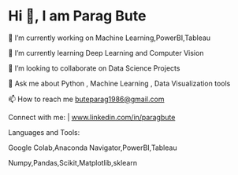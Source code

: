 # Hi 👋, I am Parag Bute

🔭 I’m currently working on Machine Learning,PowerBI,Tableau

🌱 I’m currently learning Deep Learning and Computer Vision

👯 I’m looking to collaborate on Data Science Projects

💬 Ask me about Python , Machine Learning , Data Visualization tools

📫 How to reach me buteparag1986@gmail.com

Connect with me: | www.linkedin.com/in/paragbute

Languages and Tools:

Google Colab,Anaconda Navigator,PowerBI,Tableau

Numpy,Pandas,Scikit,Matplotlib,sklearn
